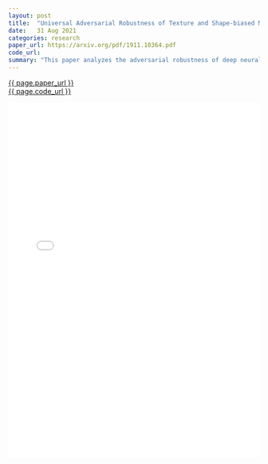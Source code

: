 ```yaml
---
layout: post
title:  "Universal Adversarial Robustness of Texture and Shape-biased Models"
date:   31 Aug 2021
categories: research
paper_url: https://arxiv.org/pdf/1911.10364.pdf
code_url: 
summary: "This paper analyzes the adversarial robustness of deep neural networks (DNNs) with texture and shape biases against Universal Adversarial Perturbations (UAPs). Through evaluation, it finds that shape-biased models alone do not significantly enhance adversarial robustness. However, combining texture and shape-biased models into ensembles can increase universal adversarial robustness while retaining high performance."
---
```


<style>
.responsive-pdf-container {
    overflow: hidden;
    padding-top: 141.42%; /* 16:9 Aspect Ratio, adjust as needed */
    position: relative;
}

.responsive-pdf-container iframe {
    border: none;
    height: 100%;
    left: 0;
    position: absolute;
    top: 0;
    width: 100%;
}
</style>

<a href="{{ page.paper_url }}">{{ page.paper_url }}</a><br>
<a href="{{ page.code_url }}">{{ page.code_url }}</a>

<div class="responsive-pdf-container">
    <iframe src="{{ page.paper_url }}" style="border: none;"></iframe>
</div>